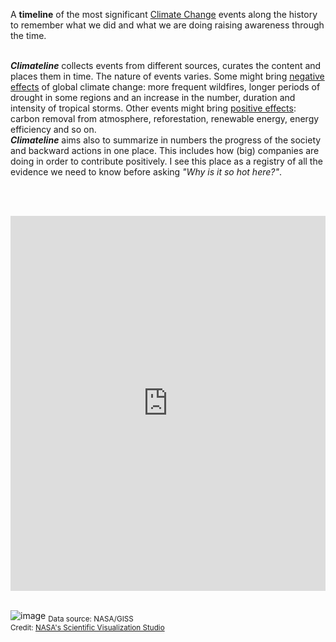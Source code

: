 A **timeline** of the most significant [Climate Change](https://www.un.org/climatechange) events along the history to remember what we did and what we are doing raising awareness through the time.&nbsp;  
&nbsp;  

**_Climateline_** collects events from different sources, curates the content and places them in time. The nature of events varies. Some might bring [negative effects](https://climate.nasa.gov/effects/) of global climate change: more frequent wildfires, longer periods of drought in some regions and an increase in the number, duration and intensity of tropical storms. Other events might bring [positive effects](https://drawdown.org/solutions): carbon removal from atmosphere, reforestation, renewable energy, energy efficiency and so on.  
**_Climateline_** aims also to summarize in numbers the progress of the society and backward actions in one place. This includes how (big) companies are doing in order to contribute positively. I see this place as a registry of all the evidence we need to know before asking _"Why is it so hot here?"_.

<br /><br />

<iframe src="https://ourworldindata.org/grapher/temperature-anomaly?country=~Global" loading="lazy" style="width: 100%; height: 600px; border: 0px none;"></iframe>
<br /><br />

![image](https://raw.githubusercontent.com/margostino/climateline/master/public/images/global-warming.gif#center)
<sub>Data source: NASA/GISS  
Credit: [NASA's Scientific Visualization Studio](https://svs.gsfc.nasa.gov/4964)</sub>


